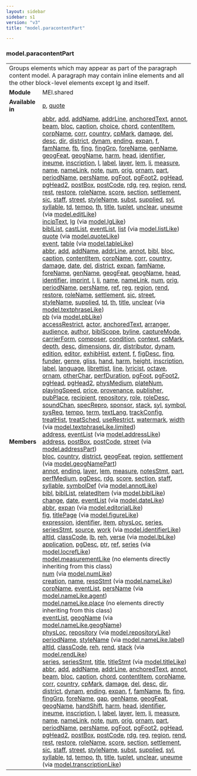 ```yaml
---
layout: sidebar
sidebar: s1
version: "v3"
title: "model.paracontentPart"

---
```


<div class="classSpec model">
   <h3 id="model.paracontentPart">model.paracontentPart</h3>
   <table class="wovenodd">
      <tr>
         <td colspan="2" class="wovenodd-col2">Groups elements which may appear as part of the paragraph content model. A paragraph
            may
            contain inline elements and all the other block-level elements except lg and itself.
         </td>
      </tr>
      <tr>
         <td class="wovenodd-col1">
            <strong>Module</strong>
         </td>
         <td class="wovenodd-col2">MEI.shared</td>
      </tr>
      <tr>
         <td class="wovenodd-col1">
            <strong>Available in</strong>
         </td>
         <td class="wovenodd-col2">
            <div class="parent">
               <div>
                  <a class="link_odd_elementSpec" href="/{{ page.version }}/elements/p.html">p</a>, 
                  <a class="link_odd_elementSpec" href="/{{ page.version }}/elements/quote.html">quote</a>
               </div>
            </div>
         </td>
      </tr>
      <tr>
         <td class="wovenodd-col1">
            <strong>Members</strong>
         </td>
         <td class="wovenodd-col2">
            <div class="parent">
               <div>
                  <a class="link_odd_elementSpec" href="/{{ page.version }}/model-classes/abbr.html">abbr</a>, 
                  <a class="link_odd_elementSpec" href="/{{ page.version }}/model-classes/add.html">add</a>, 
                  <a class="link_odd_elementSpec" href="/{{ page.version }}/model-classes/addName.html">addName</a>, 
                  <a class="link_odd_elementSpec" href="/{{ page.version }}/model-classes/addrLine.html">addrLine</a>, 
                  <a class="link_odd_elementSpec" href="/{{ page.version }}/model-classes/anchoredText.html">anchoredText</a>, 
                  <a class="link_odd_elementSpec" href="/{{ page.version }}/model-classes/annot.html">annot</a>, 
                  <a class="link_odd_elementSpec" href="/{{ page.version }}/model-classes/beam.html">beam</a>, 
                  <a class="link_odd_elementSpec" href="/{{ page.version }}/model-classes/bloc.html">bloc</a>, 
                  <a class="link_odd_elementSpec" href="/{{ page.version }}/model-classes/caption.html">caption</a>, 
                  <a class="link_odd_elementSpec" href="/{{ page.version }}/model-classes/choice.html">choice</a>, 
                  <a class="link_odd_elementSpec" href="/{{ page.version }}/model-classes/chord.html">chord</a>, 
                  <a class="link_odd_elementSpec" href="/{{ page.version }}/model-classes/contentItem.html">contentItem</a>, 
                  <a class="link_odd_elementSpec" href="/{{ page.version }}/model-classes/corpName.html">corpName</a>, 
                  <a class="link_odd_elementSpec" href="/{{ page.version }}/model-classes/corr.html">corr</a>, 
                  <a class="link_odd_elementSpec" href="/{{ page.version }}/model-classes/country.html">country</a>, 
                  <a class="link_odd_elementSpec" href="/{{ page.version }}/model-classes/cpMark.html">cpMark</a>, 
                  <a class="link_odd_elementSpec" href="/{{ page.version }}/model-classes/damage.html">damage</a>, 
                  <a class="link_odd_elementSpec" href="/{{ page.version }}/model-classes/del.html">del</a>, 
                  <a class="link_odd_elementSpec" href="/{{ page.version }}/model-classes/desc.html">desc</a>, 
                  <a class="link_odd_elementSpec" href="/{{ page.version }}/model-classes/dir.html">dir</a>, 
                  <a class="link_odd_elementSpec" href="/{{ page.version }}/model-classes/district.html">district</a>, 
                  <a class="link_odd_elementSpec" href="/{{ page.version }}/model-classes/dynam.html">dynam</a>, 
                  <a class="link_odd_elementSpec" href="/{{ page.version }}/model-classes/ending.html">ending</a>, 
                  <a class="link_odd_elementSpec" href="/{{ page.version }}/model-classes/expan.html">expan</a>, 
                  <a class="link_odd_elementSpec" href="/{{ page.version }}/model-classes/f.html">f</a>, 
                  <a class="link_odd_elementSpec" href="/{{ page.version }}/model-classes/famName.html">famName</a>, 
                  <a class="link_odd_elementSpec" href="/{{ page.version }}/model-classes/fb.html">fb</a>, 
                  <a class="link_odd_elementSpec" href="/{{ page.version }}/model-classes/fing.html">fing</a>, 
                  <a class="link_odd_elementSpec" href="/{{ page.version }}/model-classes/fingGrp.html">fingGrp</a>, 
                  <a class="link_odd_elementSpec" href="/{{ page.version }}/model-classes/foreName.html">foreName</a>, 
                  <a class="link_odd_elementSpec" href="/{{ page.version }}/model-classes/genName.html">genName</a>, 
                  <a class="link_odd_elementSpec" href="/{{ page.version }}/model-classes/geogFeat.html">geogFeat</a>, 
                  <a class="link_odd_elementSpec" href="/{{ page.version }}/model-classes/geogName.html">geogName</a>, 
                  <a class="link_odd_elementSpec" href="/{{ page.version }}/model-classes/harm.html">harm</a>, 
                  <a class="link_odd_elementSpec" href="/{{ page.version }}/model-classes/head.html">head</a>, 
                  <a class="link_odd_elementSpec" href="/{{ page.version }}/model-classes/identifier.html">identifier</a>, 
                  <a class="link_odd_elementSpec" href="/{{ page.version }}/model-classes/ineume.html">ineume</a>, 
                  <a class="link_odd_elementSpec" href="/{{ page.version }}/model-classes/inscription.html">inscription</a>, 
                  <a class="link_odd_elementSpec" href="/{{ page.version }}/model-classes/l.html">l</a>, 
                  <a class="link_odd_elementSpec" href="/{{ page.version }}/model-classes/label.html">label</a>, 
                  <a class="link_odd_elementSpec" href="/{{ page.version }}/model-classes/layer.html">layer</a>, 
                  <a class="link_odd_elementSpec" href="/{{ page.version }}/model-classes/lem.html">lem</a>, 
                  <a class="link_odd_elementSpec" href="/{{ page.version }}/model-classes/li.html">li</a>, 
                  <a class="link_odd_elementSpec" href="/{{ page.version }}/model-classes/measure.html">measure</a>, 
                  <a class="link_odd_elementSpec" href="/{{ page.version }}/model-classes/name.html">name</a>, 
                  <a class="link_odd_elementSpec" href="/{{ page.version }}/model-classes/nameLink.html">nameLink</a>, 
                  <a class="link_odd_elementSpec" href="/{{ page.version }}/model-classes/note.html">note</a>, 
                  <a class="link_odd_elementSpec" href="/{{ page.version }}/model-classes/num.html">num</a>, 
                  <a class="link_odd_elementSpec" href="/{{ page.version }}/model-classes/orig.html">orig</a>, 
                  <a class="link_odd_elementSpec" href="/{{ page.version }}/model-classes/ornam.html">ornam</a>, 
                  <a class="link_odd_elementSpec" href="/{{ page.version }}/model-classes/part.html">part</a>, 
                  <a class="link_odd_elementSpec" href="/{{ page.version }}/model-classes/periodName.html">periodName</a>, 
                  <a class="link_odd_elementSpec" href="/{{ page.version }}/model-classes/persName.html">persName</a>, 
                  <a class="link_odd_elementSpec" href="/{{ page.version }}/model-classes/pgFoot.html">pgFoot</a>, 
                  <a class="link_odd_elementSpec" href="/{{ page.version }}/model-classes/pgFoot2.html">pgFoot2</a>, 
                  <a class="link_odd_elementSpec" href="/{{ page.version }}/model-classes/pgHead.html">pgHead</a>, 
                  <a class="link_odd_elementSpec" href="/{{ page.version }}/model-classes/pgHead2.html">pgHead2</a>, 
                  <a class="link_odd_elementSpec" href="/{{ page.version }}/model-classes/postBox.html">postBox</a>, 
                  <a class="link_odd_elementSpec" href="/{{ page.version }}/model-classes/postCode.html">postCode</a>, 
                  <a class="link_odd_elementSpec" href="/{{ page.version }}/model-classes/rdg.html">rdg</a>, 
                  <a class="link_odd_elementSpec" href="/{{ page.version }}/model-classes/reg.html">reg</a>, 
                  <a class="link_odd_elementSpec" href="/{{ page.version }}/model-classes/region.html">region</a>, 
                  <a class="link_odd_elementSpec" href="/{{ page.version }}/model-classes/rend.html">rend</a>, 
                  <a class="link_odd_elementSpec" href="/{{ page.version }}/model-classes/rest.html">rest</a>, 
                  <a class="link_odd_elementSpec" href="/{{ page.version }}/model-classes/restore.html">restore</a>, 
                  <a class="link_odd_elementSpec" href="/{{ page.version }}/model-classes/roleName.html">roleName</a>, 
                  <a class="link_odd_elementSpec" href="/{{ page.version }}/model-classes/score.html">score</a>, 
                  <a class="link_odd_elementSpec" href="/{{ page.version }}/model-classes/section.html">section</a>, 
                  <a class="link_odd_elementSpec" href="/{{ page.version }}/model-classes/settlement.html">settlement</a>, 
                  <a class="link_odd_elementSpec" href="/{{ page.version }}/model-classes/sic.html">sic</a>, 
                  <a class="link_odd_elementSpec" href="/{{ page.version }}/model-classes/staff.html">staff</a>, 
                  <a class="link_odd_elementSpec" href="/{{ page.version }}/model-classes/street.html">street</a>, 
                  <a class="link_odd_elementSpec" href="/{{ page.version }}/model-classes/styleName.html">styleName</a>, 
                  <a class="link_odd_elementSpec" href="/{{ page.version }}/model-classes/subst.html">subst</a>, 
                  <a class="link_odd_elementSpec" href="/{{ page.version }}/model-classes/supplied.html">supplied</a>, 
                  <a class="link_odd_elementSpec" href="/{{ page.version }}/model-classes/syl.html">syl</a>, 
                  <a class="link_odd_elementSpec" href="/{{ page.version }}/model-classes/syllable.html">syllable</a>, 
                  <a class="link_odd_elementSpec" href="/{{ page.version }}/model-classes/td.html">td</a>, 
                  <a class="link_odd_elementSpec" href="/{{ page.version }}/model-classes/tempo.html">tempo</a>, 
                  <a class="link_odd_elementSpec" href="/{{ page.version }}/model-classes/th.html">th</a>, 
                  <a class="link_odd_elementSpec" href="/{{ page.version }}/model-classes/title.html">title</a>, 
                  <a class="link_odd_elementSpec" href="/{{ page.version }}/model-classes/tuplet.html">tuplet</a>, 
                  <a class="link_odd_elementSpec" href="/{{ page.version }}/model-classes/unclear.html">unclear</a>, 
                  <a class="link_odd_elementSpec" href="/{{ page.version }}/model-classes/uneume.html">uneume</a>
                  <span> (via 
                     <a class="link_odd_classSpec" href="/{{ page.version }}/model-classes/model.editLike.html">model.editLike</a>)
                  </span>
               </div>
               <div>
                  <a class="link_odd_elementSpec" href="/{{ page.version }}/model-classes/incipText.html">incipText</a>, 
                  <a class="link_odd_elementSpec" href="/{{ page.version }}/model-classes/lg.html">lg</a>
                  <span> (via 
                     <a class="link_odd_classSpec" href="/{{ page.version }}/model-classes/model.lgLike.html">model.lgLike</a>)
                  </span>
               </div>
               <div>
                  <a class="link_odd_elementSpec" href="/{{ page.version }}/model-classes/biblList.html">biblList</a>, 
                  <a class="link_odd_elementSpec" href="/{{ page.version }}/model-classes/castList.html">castList</a>, 
                  <a class="link_odd_elementSpec" href="/{{ page.version }}/model-classes/eventList.html">eventList</a>, 
                  <a class="link_odd_elementSpec" href="/{{ page.version }}/model-classes/list.html">list</a>
                  <span> (via 
                     <a class="link_odd_classSpec" href="/{{ page.version }}/model-classes/model.listLike.html">model.listLike</a>)
                  </span>
               </div>
               <div>
                  <a class="link_odd_elementSpec" href="/{{ page.version }}/model-classes/quote.html">quote</a>
                  <span> (via 
                     <a class="link_odd_classSpec" href="/{{ page.version }}/model-classes/model.quoteLike.html">model.quoteLike</a>)
                  </span>
               </div>
               <div>
                  <a class="link_odd_elementSpec" href="/{{ page.version }}/model-classes/event.html">event</a>, 
                  <a class="link_odd_elementSpec" href="/{{ page.version }}/model-classes/table.html">table</a>
                  <span> (via 
                     <a class="link_odd_classSpec" href="/{{ page.version }}/model-classes/model.tableLike.html">model.tableLike</a>)
                  </span>
               </div>
               <div>
                  <a class="link_odd_elementSpec" href="/{{ page.version }}/model-classes/abbr.html">abbr</a>, 
                  <a class="link_odd_elementSpec" href="/{{ page.version }}/model-classes/add.html">add</a>, 
                  <a class="link_odd_elementSpec" href="/{{ page.version }}/model-classes/addName.html">addName</a>, 
                  <a class="link_odd_elementSpec" href="/{{ page.version }}/model-classes/addrLine.html">addrLine</a>, 
                  <a class="link_odd_elementSpec" href="/{{ page.version }}/model-classes/annot.html">annot</a>, 
                  <a class="link_odd_elementSpec" href="/{{ page.version }}/model-classes/bibl.html">bibl</a>, 
                  <a class="link_odd_elementSpec" href="/{{ page.version }}/model-classes/bloc.html">bloc</a>, 
                  <a class="link_odd_elementSpec" href="/{{ page.version }}/model-classes/caption.html">caption</a>, 
                  <a class="link_odd_elementSpec" href="/{{ page.version }}/model-classes/contentItem.html">contentItem</a>, 
                  <a class="link_odd_elementSpec" href="/{{ page.version }}/model-classes/corpName.html">corpName</a>, 
                  <a class="link_odd_elementSpec" href="/{{ page.version }}/model-classes/corr.html">corr</a>, 
                  <a class="link_odd_elementSpec" href="/{{ page.version }}/model-classes/country.html">country</a>, 
                  <a class="link_odd_elementSpec" href="/{{ page.version }}/model-classes/damage.html">damage</a>, 
                  <a class="link_odd_elementSpec" href="/{{ page.version }}/model-classes/date.html">date</a>, 
                  <a class="link_odd_elementSpec" href="/{{ page.version }}/model-classes/del.html">del</a>, 
                  <a class="link_odd_elementSpec" href="/{{ page.version }}/model-classes/district.html">district</a>, 
                  <a class="link_odd_elementSpec" href="/{{ page.version }}/model-classes/expan.html">expan</a>, 
                  <a class="link_odd_elementSpec" href="/{{ page.version }}/model-classes/famName.html">famName</a>, 
                  <a class="link_odd_elementSpec" href="/{{ page.version }}/model-classes/foreName.html">foreName</a>, 
                  <a class="link_odd_elementSpec" href="/{{ page.version }}/model-classes/genName.html">genName</a>, 
                  <a class="link_odd_elementSpec" href="/{{ page.version }}/model-classes/geogFeat.html">geogFeat</a>, 
                  <a class="link_odd_elementSpec" href="/{{ page.version }}/model-classes/geogName.html">geogName</a>, 
                  <a class="link_odd_elementSpec" href="/{{ page.version }}/model-classes/head.html">head</a>, 
                  <a class="link_odd_elementSpec" href="/{{ page.version }}/model-classes/identifier.html">identifier</a>, 
                  <a class="link_odd_elementSpec" href="/{{ page.version }}/model-classes/imprint.html">imprint</a>, 
                  <a class="link_odd_elementSpec" href="/{{ page.version }}/model-classes/l.html">l</a>, 
                  <a class="link_odd_elementSpec" href="/{{ page.version }}/model-classes/li.html">li</a>, 
                  <a class="link_odd_elementSpec" href="/{{ page.version }}/model-classes/name.html">name</a>, 
                  <a class="link_odd_elementSpec" href="/{{ page.version }}/model-classes/nameLink.html">nameLink</a>, 
                  <a class="link_odd_elementSpec" href="/{{ page.version }}/model-classes/num.html">num</a>, 
                  <a class="link_odd_elementSpec" href="/{{ page.version }}/model-classes/orig.html">orig</a>, 
                  <a class="link_odd_elementSpec" href="/{{ page.version }}/model-classes/periodName.html">periodName</a>, 
                  <a class="link_odd_elementSpec" href="/{{ page.version }}/model-classes/persName.html">persName</a>, 
                  <a class="link_odd_elementSpec" href="/{{ page.version }}/model-classes/ref.html">ref</a>, 
                  <a class="link_odd_elementSpec" href="/{{ page.version }}/model-classes/reg.html">reg</a>, 
                  <a class="link_odd_elementSpec" href="/{{ page.version }}/model-classes/region.html">region</a>, 
                  <a class="link_odd_elementSpec" href="/{{ page.version }}/model-classes/rend.html">rend</a>, 
                  <a class="link_odd_elementSpec" href="/{{ page.version }}/model-classes/restore.html">restore</a>, 
                  <a class="link_odd_elementSpec" href="/{{ page.version }}/model-classes/roleName.html">roleName</a>, 
                  <a class="link_odd_elementSpec" href="/{{ page.version }}/model-classes/settlement.html">settlement</a>, 
                  <a class="link_odd_elementSpec" href="/{{ page.version }}/model-classes/sic.html">sic</a>, 
                  <a class="link_odd_elementSpec" href="/{{ page.version }}/model-classes/street.html">street</a>, 
                  <a class="link_odd_elementSpec" href="/{{ page.version }}/model-classes/styleName.html">styleName</a>, 
                  <a class="link_odd_elementSpec" href="/{{ page.version }}/model-classes/supplied.html">supplied</a>, 
                  <a class="link_odd_elementSpec" href="/{{ page.version }}/model-classes/td.html">td</a>, 
                  <a class="link_odd_elementSpec" href="/{{ page.version }}/model-classes/th.html">th</a>, 
                  <a class="link_odd_elementSpec" href="/{{ page.version }}/model-classes/title.html">title</a>, 
                  <a class="link_odd_elementSpec" href="/{{ page.version }}/model-classes/unclear.html">unclear</a>
                  <span> (via 
                     <a class="link_odd_classSpec" href="/{{ page.version }}/model-classes/model.textphraseLike.html">model.textphraseLike</a>)
                  </span>
               </div>
               <div>
                  <a class="link_odd_elementSpec" href="/{{ page.version }}/model-classes/pb.html">pb</a>
                  <span> (via 
                     <a class="link_odd_classSpec" href="/{{ page.version }}/model-classes/model.pbLike.html">model.pbLike</a>)
                  </span>
               </div>
               <div>
                  <a class="link_odd_elementSpec" href="/{{ page.version }}/model-classes/accessRestrict.html">accessRestrict</a>, 
                  <a class="link_odd_elementSpec" href="/{{ page.version }}/model-classes/actor.html">actor</a>, 
                  <a class="link_odd_elementSpec" href="/{{ page.version }}/model-classes/anchoredText.html">anchoredText</a>, 
                  <a class="link_odd_elementSpec" href="/{{ page.version }}/model-classes/arranger.html">arranger</a>, 
                  <a class="link_odd_elementSpec" href="/{{ page.version }}/model-classes/audience.html">audience</a>, 
                  <a class="link_odd_elementSpec" href="/{{ page.version }}/model-classes/author.html">author</a>, 
                  <a class="link_odd_elementSpec" href="/{{ page.version }}/model-classes/biblScope.html">biblScope</a>, 
                  <a class="link_odd_elementSpec" href="/{{ page.version }}/model-classes/byline.html">byline</a>, 
                  <a class="link_odd_elementSpec" href="/{{ page.version }}/model-classes/captureMode.html">captureMode</a>, 
                  <a class="link_odd_elementSpec" href="/{{ page.version }}/model-classes/carrierForm.html">carrierForm</a>, 
                  <a class="link_odd_elementSpec" href="/{{ page.version }}/model-classes/composer.html">composer</a>, 
                  <a class="link_odd_elementSpec" href="/{{ page.version }}/model-classes/condition.html">condition</a>, 
                  <a class="link_odd_elementSpec" href="/{{ page.version }}/model-classes/context.html">context</a>, 
                  <a class="link_odd_elementSpec" href="/{{ page.version }}/model-classes/cpMark.html">cpMark</a>, 
                  <a class="link_odd_elementSpec" href="/{{ page.version }}/model-classes/depth.html">depth</a>, 
                  <a class="link_odd_elementSpec" href="/{{ page.version }}/model-classes/desc.html">desc</a>, 
                  <a class="link_odd_elementSpec" href="/{{ page.version }}/model-classes/dimensions.html">dimensions</a>, 
                  <a class="link_odd_elementSpec" href="/{{ page.version }}/model-classes/dir.html">dir</a>, 
                  <a class="link_odd_elementSpec" href="/{{ page.version }}/model-classes/distributor.html">distributor</a>, 
                  <a class="link_odd_elementSpec" href="/{{ page.version }}/model-classes/dynam.html">dynam</a>, 
                  <a class="link_odd_elementSpec" href="/{{ page.version }}/model-classes/edition.html">edition</a>, 
                  <a class="link_odd_elementSpec" href="/{{ page.version }}/model-classes/editor.html">editor</a>, 
                  <a class="link_odd_elementSpec" href="/{{ page.version }}/model-classes/exhibHist.html">exhibHist</a>, 
                  <a class="link_odd_elementSpec" href="/{{ page.version }}/model-classes/extent.html">extent</a>, 
                  <a class="link_odd_elementSpec" href="/{{ page.version }}/model-classes/f.html">f</a>, 
                  <a class="link_odd_elementSpec" href="/{{ page.version }}/model-classes/figDesc.html">figDesc</a>, 
                  <a class="link_odd_elementSpec" href="/{{ page.version }}/model-classes/fing.html">fing</a>, 
                  <a class="link_odd_elementSpec" href="/{{ page.version }}/model-classes/funder.html">funder</a>, 
                  <a class="link_odd_elementSpec" href="/{{ page.version }}/model-classes/genre.html">genre</a>, 
                  <a class="link_odd_elementSpec" href="/{{ page.version }}/model-classes/gliss.html">gliss</a>, 
                  <a class="link_odd_elementSpec" href="/{{ page.version }}/model-classes/hand.html">hand</a>, 
                  <a class="link_odd_elementSpec" href="/{{ page.version }}/model-classes/harm.html">harm</a>, 
                  <a class="link_odd_elementSpec" href="/{{ page.version }}/model-classes/height.html">height</a>, 
                  <a class="link_odd_elementSpec" href="/{{ page.version }}/model-classes/inscription.html">inscription</a>, 
                  <a class="link_odd_elementSpec" href="/{{ page.version }}/model-classes/label.html">label</a>, 
                  <a class="link_odd_elementSpec" href="/{{ page.version }}/model-classes/language.html">language</a>, 
                  <a class="link_odd_elementSpec" href="/{{ page.version }}/model-classes/librettist.html">librettist</a>, 
                  <a class="link_odd_elementSpec" href="/{{ page.version }}/model-classes/line.html">line</a>, 
                  <a class="link_odd_elementSpec" href="/{{ page.version }}/model-classes/lyricist.html">lyricist</a>, 
                  <a class="link_odd_elementSpec" href="/{{ page.version }}/model-classes/octave.html">octave</a>, 
                  <a class="link_odd_elementSpec" href="/{{ page.version }}/model-classes/ornam.html">ornam</a>, 
                  <a class="link_odd_elementSpec" href="/{{ page.version }}/model-classes/otherChar.html">otherChar</a>, 
                  <a class="link_odd_elementSpec" href="/{{ page.version }}/model-classes/perfDuration.html">perfDuration</a>, 
                  <a class="link_odd_elementSpec" href="/{{ page.version }}/model-classes/pgFoot.html">pgFoot</a>, 
                  <a class="link_odd_elementSpec" href="/{{ page.version }}/model-classes/pgFoot2.html">pgFoot2</a>, 
                  <a class="link_odd_elementSpec" href="/{{ page.version }}/model-classes/pgHead.html">pgHead</a>, 
                  <a class="link_odd_elementSpec" href="/{{ page.version }}/model-classes/pgHead2.html">pgHead2</a>, 
                  <a class="link_odd_elementSpec" href="/{{ page.version }}/model-classes/physMedium.html">physMedium</a>, 
                  <a class="link_odd_elementSpec" href="/{{ page.version }}/model-classes/plateNum.html">plateNum</a>, 
                  <a class="link_odd_elementSpec" href="/{{ page.version }}/model-classes/playingSpeed.html">playingSpeed</a>, 
                  <a class="link_odd_elementSpec" href="/{{ page.version }}/model-classes/price.html">price</a>, 
                  <a class="link_odd_elementSpec" href="/{{ page.version }}/model-classes/provenance.html">provenance</a>, 
                  <a class="link_odd_elementSpec" href="/{{ page.version }}/model-classes/publisher.html">publisher</a>, 
                  <a class="link_odd_elementSpec" href="/{{ page.version }}/model-classes/pubPlace.html">pubPlace</a>, 
                  <a class="link_odd_elementSpec" href="/{{ page.version }}/model-classes/recipient.html">recipient</a>, 
                  <a class="link_odd_elementSpec" href="/{{ page.version }}/model-classes/repository.html">repository</a>, 
                  <a class="link_odd_elementSpec" href="/{{ page.version }}/model-classes/role.html">role</a>, 
                  <a class="link_odd_elementSpec" href="/{{ page.version }}/model-classes/roleDesc.html">roleDesc</a>, 
                  <a class="link_odd_elementSpec" href="/{{ page.version }}/model-classes/soundChan.html">soundChan</a>, 
                  <a class="link_odd_elementSpec" href="/{{ page.version }}/model-classes/specRepro.html">specRepro</a>, 
                  <a class="link_odd_elementSpec" href="/{{ page.version }}/model-classes/sponsor.html">sponsor</a>, 
                  <a class="link_odd_elementSpec" href="/{{ page.version }}/model-classes/stack.html">stack</a>, 
                  <a class="link_odd_elementSpec" href="/{{ page.version }}/model-classes/syl.html">syl</a>, 
                  <a class="link_odd_elementSpec" href="/{{ page.version }}/model-classes/symbol.html">symbol</a>, 
                  <a class="link_odd_elementSpec" href="/{{ page.version }}/model-classes/sysReq.html">sysReq</a>, 
                  <a class="link_odd_elementSpec" href="/{{ page.version }}/model-classes/tempo.html">tempo</a>, 
                  <a class="link_odd_elementSpec" href="/{{ page.version }}/model-classes/term.html">term</a>, 
                  <a class="link_odd_elementSpec" href="/{{ page.version }}/model-classes/textLang.html">textLang</a>, 
                  <a class="link_odd_elementSpec" href="/{{ page.version }}/model-classes/trackConfig.html">trackConfig</a>, 
                  <a class="link_odd_elementSpec" href="/{{ page.version }}/model-classes/treatHist.html">treatHist</a>, 
                  <a class="link_odd_elementSpec" href="/{{ page.version }}/model-classes/treatSched.html">treatSched</a>, 
                  <a class="link_odd_elementSpec" href="/{{ page.version }}/model-classes/useRestrict.html">useRestrict</a>, 
                  <a class="link_odd_elementSpec" href="/{{ page.version }}/model-classes/watermark.html">watermark</a>, 
                  <a class="link_odd_elementSpec" href="/{{ page.version }}/model-classes/width.html">width</a>
                  <span> (via 
                     <a class="link_odd_classSpec" href="/{{ page.version }}/model-classes/model.textphraseLike.limited.html">model.textphraseLike.limited</a>)
                  </span>
               </div>
               <div>
                  <a class="link_odd_elementSpec" href="/{{ page.version }}/model-classes/address.html">address</a>, 
                  <a class="link_odd_elementSpec" href="/{{ page.version }}/model-classes/eventList.html">eventList</a>
                  <span> (via 
                     <a class="link_odd_classSpec" href="/{{ page.version }}/model-classes/model.addressLike.html">model.addressLike</a>)
                  </span>
               </div>
               <div>
                  <a class="link_odd_elementSpec" href="/{{ page.version }}/model-classes/address.html">address</a>, 
                  <a class="link_odd_elementSpec" href="/{{ page.version }}/model-classes/postBox.html">postBox</a>, 
                  <a class="link_odd_elementSpec" href="/{{ page.version }}/model-classes/postCode.html">postCode</a>, 
                  <a class="link_odd_elementSpec" href="/{{ page.version }}/model-classes/street.html">street</a>
                  <span> (via 
                     <a class="link_odd_classSpec" href="/{{ page.version }}/model-classes/model.addressPart.html">model.addressPart</a>)
                  </span>
               </div>
               <div>
                  <a class="link_odd_elementSpec" href="/{{ page.version }}/model-classes/bloc.html">bloc</a>, 
                  <a class="link_odd_elementSpec" href="/{{ page.version }}/model-classes/country.html">country</a>, 
                  <a class="link_odd_elementSpec" href="/{{ page.version }}/model-classes/district.html">district</a>, 
                  <a class="link_odd_elementSpec" href="/{{ page.version }}/model-classes/geogFeat.html">geogFeat</a>, 
                  <a class="link_odd_elementSpec" href="/{{ page.version }}/model-classes/region.html">region</a>, 
                  <a class="link_odd_elementSpec" href="/{{ page.version }}/model-classes/settlement.html">settlement</a>
                  <span> (via 
                     <a class="link_odd_classSpec" href="/{{ page.version }}/model-classes/model.geogNamePart.html">model.geogNamePart</a>)
                  </span>
               </div>
               <div>
                  <a class="link_odd_elementSpec" href="/{{ page.version }}/model-classes/annot.html">annot</a>, 
                  <a class="link_odd_elementSpec" href="/{{ page.version }}/model-classes/ending.html">ending</a>, 
                  <a class="link_odd_elementSpec" href="/{{ page.version }}/model-classes/layer.html">layer</a>, 
                  <a class="link_odd_elementSpec" href="/{{ page.version }}/model-classes/lem.html">lem</a>, 
                  <a class="link_odd_elementSpec" href="/{{ page.version }}/model-classes/measure.html">measure</a>, 
                  <a class="link_odd_elementSpec" href="/{{ page.version }}/model-classes/notesStmt.html">notesStmt</a>, 
                  <a class="link_odd_elementSpec" href="/{{ page.version }}/model-classes/part.html">part</a>, 
                  <a class="link_odd_elementSpec" href="/{{ page.version }}/model-classes/perfMedium.html">perfMedium</a>, 
                  <a class="link_odd_elementSpec" href="/{{ page.version }}/model-classes/pgDesc.html">pgDesc</a>, 
                  <a class="link_odd_elementSpec" href="/{{ page.version }}/model-classes/rdg.html">rdg</a>, 
                  <a class="link_odd_elementSpec" href="/{{ page.version }}/model-classes/score.html">score</a>, 
                  <a class="link_odd_elementSpec" href="/{{ page.version }}/model-classes/section.html">section</a>, 
                  <a class="link_odd_elementSpec" href="/{{ page.version }}/model-classes/staff.html">staff</a>, 
                  <a class="link_odd_elementSpec" href="/{{ page.version }}/model-classes/syllable.html">syllable</a>, 
                  <a class="link_odd_elementSpec" href="/{{ page.version }}/model-classes/symbolDef.html">symbolDef</a>
                  <span> (via 
                     <a class="link_odd_classSpec" href="/{{ page.version }}/model-classes/model.annotLike.html">model.annotLike</a>)
                  </span>
               </div>
               <div>
                  <a class="link_odd_elementSpec" href="/{{ page.version }}/model-classes/bibl.html">bibl</a>, 
                  <a class="link_odd_elementSpec" href="/{{ page.version }}/model-classes/biblList.html">biblList</a>, 
                  <a class="link_odd_elementSpec" href="/{{ page.version }}/model-classes/relatedItem.html">relatedItem</a>
                  <span> (via 
                     <a class="link_odd_classSpec" href="/{{ page.version }}/model-classes/model.biblLike.html">model.biblLike</a>)
                  </span>
               </div>
               <div>
                  <a class="link_odd_elementSpec" href="/{{ page.version }}/model-classes/change.html">change</a>, 
                  <a class="link_odd_elementSpec" href="/{{ page.version }}/model-classes/date.html">date</a>, 
                  <a class="link_odd_elementSpec" href="/{{ page.version }}/model-classes/eventList.html">eventList</a>
                  <span> (via 
                     <a class="link_odd_classSpec" href="/{{ page.version }}/model-classes/model.dateLike.html">model.dateLike</a>)
                  </span>
               </div>
               <div>
                  <a class="link_odd_elementSpec" href="/{{ page.version }}/model-classes/abbr.html">abbr</a>, 
                  <a class="link_odd_elementSpec" href="/{{ page.version }}/model-classes/expan.html">expan</a>
                  <span> (via 
                     <a class="link_odd_classSpec" href="/{{ page.version }}/model-classes/model.editorialLike.html">model.editorialLike</a>)
                  </span>
               </div>
               <div>
                  <a class="link_odd_elementSpec" href="/{{ page.version }}/model-classes/fig.html">fig</a>, 
                  <a class="link_odd_elementSpec" href="/{{ page.version }}/model-classes/titlePage.html">titlePage</a>
                  <span> (via 
                     <a class="link_odd_classSpec" href="/{{ page.version }}/model-classes/model.figureLike.html">model.figureLike</a>)
                  </span>
               </div>
               <div>
                  <a class="link_odd_elementSpec" href="/{{ page.version }}/model-classes/expression.html">expression</a>, 
                  <a class="link_odd_elementSpec" href="/{{ page.version }}/model-classes/identifier.html">identifier</a>, 
                  <a class="link_odd_elementSpec" href="/{{ page.version }}/model-classes/item.html">item</a>, 
                  <a class="link_odd_elementSpec" href="/{{ page.version }}/model-classes/physLoc.html">physLoc</a>, 
                  <a class="link_odd_elementSpec" href="/{{ page.version }}/model-classes/series.html">series</a>, 
                  <a class="link_odd_elementSpec" href="/{{ page.version }}/model-classes/seriesStmt.html">seriesStmt</a>, 
                  <a class="link_odd_elementSpec" href="/{{ page.version }}/model-classes/source.html">source</a>, 
                  <a class="link_odd_elementSpec" href="/{{ page.version }}/model-classes/work.html">work</a>
                  <span> (via 
                     <a class="link_odd_classSpec" href="/{{ page.version }}/model-classes/model.identifierLike.html">model.identifierLike</a>)
                  </span>
               </div>
               <div>
                  <a class="link_odd_elementSpec" href="/{{ page.version }}/model-classes/altId.html">altId</a>, 
                  <a class="link_odd_elementSpec" href="/{{ page.version }}/model-classes/classCode.html">classCode</a>, 
                  <a class="link_odd_elementSpec" href="/{{ page.version }}/model-classes/lb.html">lb</a>, 
                  <a class="link_odd_elementSpec" href="/{{ page.version }}/model-classes/reh.html">reh</a>, 
                  <a class="link_odd_elementSpec" href="/{{ page.version }}/model-classes/verse.html">verse</a>
                  <span> (via 
                     <a class="link_odd_classSpec" href="/{{ page.version }}/model-classes/model.lbLike.html">model.lbLike</a>)
                  </span>
               </div>
               <div>
                  <a class="link_odd_elementSpec" href="/{{ page.version }}/model-classes/application.html">application</a>, 
                  <a class="link_odd_elementSpec" href="/{{ page.version }}/model-classes/pgDesc.html">pgDesc</a>, 
                  <a class="link_odd_elementSpec" href="/{{ page.version }}/model-classes/ptr.html">ptr</a>, 
                  <a class="link_odd_elementSpec" href="/{{ page.version }}/model-classes/ref.html">ref</a>, 
                  <a class="link_odd_elementSpec" href="/{{ page.version }}/model-classes/series.html">series</a>
                  <span> (via 
                     <a class="link_odd_classSpec" href="/{{ page.version }}/model-classes/model.locrefLike.html">model.locrefLike</a>)
                  </span>
               </div>
               <div>
                  <span>
                     <a class="link_odd_classSpec" href="/{{ page.version }}/model-classes/model.measurementLike.html">model.measurementLike</a> (no elements directly inheriting from this class)
                  </span>
               </div>
               <div>
                  <a class="link_odd_elementSpec" href="/{{ page.version }}/model-classes/num.html">num</a>
                  <span> (via 
                     <a class="link_odd_classSpec" href="/{{ page.version }}/model-classes/model.numLike.html">model.numLike</a>)
                  </span>
               </div>
               <div>
                  <a class="link_odd_elementSpec" href="/{{ page.version }}/model-classes/creation.html">creation</a>, 
                  <a class="link_odd_elementSpec" href="/{{ page.version }}/model-classes/name.html">name</a>, 
                  <a class="link_odd_elementSpec" href="/{{ page.version }}/model-classes/respStmt.html">respStmt</a>
                  <span> (via 
                     <a class="link_odd_classSpec" href="/{{ page.version }}/model-classes/model.nameLike.html">model.nameLike</a>)
                  </span>
               </div>
               <div>
                  <a class="link_odd_elementSpec" href="/{{ page.version }}/model-classes/corpName.html">corpName</a>, 
                  <a class="link_odd_elementSpec" href="/{{ page.version }}/model-classes/eventList.html">eventList</a>, 
                  <a class="link_odd_elementSpec" href="/{{ page.version }}/model-classes/persName.html">persName</a>
                  <span> (via 
                     <a class="link_odd_classSpec" href="/{{ page.version }}/model-classes/model.nameLike.agent.html">model.nameLike.agent</a>)
                  </span>
               </div>
               <div>
                  <span>
                     <a class="link_odd_classSpec" href="/{{ page.version }}/model-classes/model.nameLike.place.html">model.nameLike.place</a> (no elements directly inheriting from this class)
                  </span>
               </div>
               <div>
                  <a class="link_odd_elementSpec" href="/{{ page.version }}/model-classes/eventList.html">eventList</a>, 
                  <a class="link_odd_elementSpec" href="/{{ page.version }}/model-classes/geogName.html">geogName</a>
                  <span> (via 
                     <a class="link_odd_classSpec" href="/{{ page.version }}/model-classes/model.nameLike.geogName.html">model.nameLike.geogName</a>)
                  </span>
               </div>
               <div>
                  <a class="link_odd_elementSpec" href="/{{ page.version }}/model-classes/physLoc.html">physLoc</a>, 
                  <a class="link_odd_elementSpec" href="/{{ page.version }}/model-classes/repository.html">repository</a>
                  <span> (via 
                     <a class="link_odd_classSpec" href="/{{ page.version }}/model-classes/model.repositoryLike.html">model.repositoryLike</a>)
                  </span>
               </div>
               <div>
                  <a class="link_odd_elementSpec" href="/{{ page.version }}/model-classes/periodName.html">periodName</a>, 
                  <a class="link_odd_elementSpec" href="/{{ page.version }}/model-classes/styleName.html">styleName</a>
                  <span> (via 
                     <a class="link_odd_classSpec" href="/{{ page.version }}/model-classes/model.nameLike.label.html">model.nameLike.label</a>)
                  </span>
               </div>
               <div>
                  <a class="link_odd_elementSpec" href="/{{ page.version }}/model-classes/altId.html">altId</a>, 
                  <a class="link_odd_elementSpec" href="/{{ page.version }}/model-classes/classCode.html">classCode</a>, 
                  <a class="link_odd_elementSpec" href="/{{ page.version }}/model-classes/reh.html">reh</a>, 
                  <a class="link_odd_elementSpec" href="/{{ page.version }}/model-classes/rend.html">rend</a>, 
                  <a class="link_odd_elementSpec" href="/{{ page.version }}/model-classes/stack.html">stack</a>
                  <span> (via 
                     <a class="link_odd_classSpec" href="/{{ page.version }}/model-classes/model.rendLike.html">model.rendLike</a>)
                  </span>
               </div>
               <div>
                  <a class="link_odd_elementSpec" href="/{{ page.version }}/model-classes/series.html">series</a>, 
                  <a class="link_odd_elementSpec" href="/{{ page.version }}/model-classes/seriesStmt.html">seriesStmt</a>, 
                  <a class="link_odd_elementSpec" href="/{{ page.version }}/model-classes/title.html">title</a>, 
                  <a class="link_odd_elementSpec" href="/{{ page.version }}/model-classes/titleStmt.html">titleStmt</a>
                  <span> (via 
                     <a class="link_odd_classSpec" href="/{{ page.version }}/model-classes/model.titleLike.html">model.titleLike</a>)
                  </span>
               </div>
               <div>
                  <a class="link_odd_elementSpec" href="/{{ page.version }}/model-classes/abbr.html">abbr</a>, 
                  <a class="link_odd_elementSpec" href="/{{ page.version }}/model-classes/add.html">add</a>, 
                  <a class="link_odd_elementSpec" href="/{{ page.version }}/model-classes/addName.html">addName</a>, 
                  <a class="link_odd_elementSpec" href="/{{ page.version }}/model-classes/addrLine.html">addrLine</a>, 
                  <a class="link_odd_elementSpec" href="/{{ page.version }}/model-classes/anchoredText.html">anchoredText</a>, 
                  <a class="link_odd_elementSpec" href="/{{ page.version }}/model-classes/annot.html">annot</a>, 
                  <a class="link_odd_elementSpec" href="/{{ page.version }}/model-classes/beam.html">beam</a>, 
                  <a class="link_odd_elementSpec" href="/{{ page.version }}/model-classes/bloc.html">bloc</a>, 
                  <a class="link_odd_elementSpec" href="/{{ page.version }}/model-classes/caption.html">caption</a>, 
                  <a class="link_odd_elementSpec" href="/{{ page.version }}/model-classes/chord.html">chord</a>, 
                  <a class="link_odd_elementSpec" href="/{{ page.version }}/model-classes/contentItem.html">contentItem</a>, 
                  <a class="link_odd_elementSpec" href="/{{ page.version }}/model-classes/corpName.html">corpName</a>, 
                  <a class="link_odd_elementSpec" href="/{{ page.version }}/model-classes/corr.html">corr</a>, 
                  <a class="link_odd_elementSpec" href="/{{ page.version }}/model-classes/country.html">country</a>, 
                  <a class="link_odd_elementSpec" href="/{{ page.version }}/model-classes/cpMark.html">cpMark</a>, 
                  <a class="link_odd_elementSpec" href="/{{ page.version }}/model-classes/damage.html">damage</a>, 
                  <a class="link_odd_elementSpec" href="/{{ page.version }}/model-classes/del.html">del</a>, 
                  <a class="link_odd_elementSpec" href="/{{ page.version }}/model-classes/desc.html">desc</a>, 
                  <a class="link_odd_elementSpec" href="/{{ page.version }}/model-classes/dir.html">dir</a>, 
                  <a class="link_odd_elementSpec" href="/{{ page.version }}/model-classes/district.html">district</a>, 
                  <a class="link_odd_elementSpec" href="/{{ page.version }}/model-classes/dynam.html">dynam</a>, 
                  <a class="link_odd_elementSpec" href="/{{ page.version }}/model-classes/ending.html">ending</a>, 
                  <a class="link_odd_elementSpec" href="/{{ page.version }}/model-classes/expan.html">expan</a>, 
                  <a class="link_odd_elementSpec" href="/{{ page.version }}/model-classes/f.html">f</a>, 
                  <a class="link_odd_elementSpec" href="/{{ page.version }}/model-classes/famName.html">famName</a>, 
                  <a class="link_odd_elementSpec" href="/{{ page.version }}/model-classes/fb.html">fb</a>, 
                  <a class="link_odd_elementSpec" href="/{{ page.version }}/model-classes/fing.html">fing</a>, 
                  <a class="link_odd_elementSpec" href="/{{ page.version }}/model-classes/fingGrp.html">fingGrp</a>, 
                  <a class="link_odd_elementSpec" href="/{{ page.version }}/model-classes/foreName.html">foreName</a>, 
                  <a class="link_odd_elementSpec" href="/{{ page.version }}/model-classes/gap.html">gap</a>, 
                  <a class="link_odd_elementSpec" href="/{{ page.version }}/model-classes/genName.html">genName</a>, 
                  <a class="link_odd_elementSpec" href="/{{ page.version }}/model-classes/geogFeat.html">geogFeat</a>, 
                  <a class="link_odd_elementSpec" href="/{{ page.version }}/model-classes/geogName.html">geogName</a>, 
                  <a class="link_odd_elementSpec" href="/{{ page.version }}/model-classes/handShift.html">handShift</a>, 
                  <a class="link_odd_elementSpec" href="/{{ page.version }}/model-classes/harm.html">harm</a>, 
                  <a class="link_odd_elementSpec" href="/{{ page.version }}/model-classes/head.html">head</a>, 
                  <a class="link_odd_elementSpec" href="/{{ page.version }}/model-classes/identifier.html">identifier</a>, 
                  <a class="link_odd_elementSpec" href="/{{ page.version }}/model-classes/ineume.html">ineume</a>, 
                  <a class="link_odd_elementSpec" href="/{{ page.version }}/model-classes/inscription.html">inscription</a>, 
                  <a class="link_odd_elementSpec" href="/{{ page.version }}/model-classes/l.html">l</a>, 
                  <a class="link_odd_elementSpec" href="/{{ page.version }}/model-classes/label.html">label</a>, 
                  <a class="link_odd_elementSpec" href="/{{ page.version }}/model-classes/layer.html">layer</a>, 
                  <a class="link_odd_elementSpec" href="/{{ page.version }}/model-classes/lem.html">lem</a>, 
                  <a class="link_odd_elementSpec" href="/{{ page.version }}/model-classes/li.html">li</a>, 
                  <a class="link_odd_elementSpec" href="/{{ page.version }}/model-classes/measure.html">measure</a>, 
                  <a class="link_odd_elementSpec" href="/{{ page.version }}/model-classes/name.html">name</a>, 
                  <a class="link_odd_elementSpec" href="/{{ page.version }}/model-classes/nameLink.html">nameLink</a>, 
                  <a class="link_odd_elementSpec" href="/{{ page.version }}/model-classes/note.html">note</a>, 
                  <a class="link_odd_elementSpec" href="/{{ page.version }}/model-classes/num.html">num</a>, 
                  <a class="link_odd_elementSpec" href="/{{ page.version }}/model-classes/orig.html">orig</a>, 
                  <a class="link_odd_elementSpec" href="/{{ page.version }}/model-classes/ornam.html">ornam</a>, 
                  <a class="link_odd_elementSpec" href="/{{ page.version }}/model-classes/part.html">part</a>, 
                  <a class="link_odd_elementSpec" href="/{{ page.version }}/model-classes/periodName.html">periodName</a>, 
                  <a class="link_odd_elementSpec" href="/{{ page.version }}/model-classes/persName.html">persName</a>, 
                  <a class="link_odd_elementSpec" href="/{{ page.version }}/model-classes/pgFoot.html">pgFoot</a>, 
                  <a class="link_odd_elementSpec" href="/{{ page.version }}/model-classes/pgFoot2.html">pgFoot2</a>, 
                  <a class="link_odd_elementSpec" href="/{{ page.version }}/model-classes/pgHead.html">pgHead</a>, 
                  <a class="link_odd_elementSpec" href="/{{ page.version }}/model-classes/pgHead2.html">pgHead2</a>, 
                  <a class="link_odd_elementSpec" href="/{{ page.version }}/model-classes/postBox.html">postBox</a>, 
                  <a class="link_odd_elementSpec" href="/{{ page.version }}/model-classes/postCode.html">postCode</a>, 
                  <a class="link_odd_elementSpec" href="/{{ page.version }}/model-classes/rdg.html">rdg</a>, 
                  <a class="link_odd_elementSpec" href="/{{ page.version }}/model-classes/reg.html">reg</a>, 
                  <a class="link_odd_elementSpec" href="/{{ page.version }}/model-classes/region.html">region</a>, 
                  <a class="link_odd_elementSpec" href="/{{ page.version }}/model-classes/rend.html">rend</a>, 
                  <a class="link_odd_elementSpec" href="/{{ page.version }}/model-classes/rest.html">rest</a>, 
                  <a class="link_odd_elementSpec" href="/{{ page.version }}/model-classes/restore.html">restore</a>, 
                  <a class="link_odd_elementSpec" href="/{{ page.version }}/model-classes/roleName.html">roleName</a>, 
                  <a class="link_odd_elementSpec" href="/{{ page.version }}/model-classes/score.html">score</a>, 
                  <a class="link_odd_elementSpec" href="/{{ page.version }}/model-classes/section.html">section</a>, 
                  <a class="link_odd_elementSpec" href="/{{ page.version }}/model-classes/settlement.html">settlement</a>, 
                  <a class="link_odd_elementSpec" href="/{{ page.version }}/model-classes/sic.html">sic</a>, 
                  <a class="link_odd_elementSpec" href="/{{ page.version }}/model-classes/staff.html">staff</a>, 
                  <a class="link_odd_elementSpec" href="/{{ page.version }}/model-classes/street.html">street</a>, 
                  <a class="link_odd_elementSpec" href="/{{ page.version }}/model-classes/styleName.html">styleName</a>, 
                  <a class="link_odd_elementSpec" href="/{{ page.version }}/model-classes/subst.html">subst</a>, 
                  <a class="link_odd_elementSpec" href="/{{ page.version }}/model-classes/supplied.html">supplied</a>, 
                  <a class="link_odd_elementSpec" href="/{{ page.version }}/model-classes/syl.html">syl</a>, 
                  <a class="link_odd_elementSpec" href="/{{ page.version }}/model-classes/syllable.html">syllable</a>, 
                  <a class="link_odd_elementSpec" href="/{{ page.version }}/model-classes/td.html">td</a>, 
                  <a class="link_odd_elementSpec" href="/{{ page.version }}/model-classes/tempo.html">tempo</a>, 
                  <a class="link_odd_elementSpec" href="/{{ page.version }}/model-classes/th.html">th</a>, 
                  <a class="link_odd_elementSpec" href="/{{ page.version }}/model-classes/title.html">title</a>, 
                  <a class="link_odd_elementSpec" href="/{{ page.version }}/model-classes/tuplet.html">tuplet</a>, 
                  <a class="link_odd_elementSpec" href="/{{ page.version }}/model-classes/unclear.html">unclear</a>, 
                  <a class="link_odd_elementSpec" href="/{{ page.version }}/model-classes/uneume.html">uneume</a>
                  <span> (via 
                     <a class="link_odd_classSpec" href="/{{ page.version }}/model-classes/model.transcriptionLike.html">model.transcriptionLike</a>)
                  </span>
               </div>
            </div>
         </td>
      </tr>
   </table>
</div>